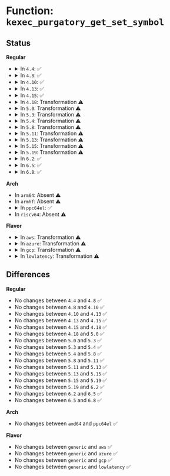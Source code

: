 # Function: <code>kexec_purgatory_get_set_symbol</code>

## Status
<b>Regular</b>
<ul>
<li>
<details>
<summary>In <code>4.4</code>: ✅</summary>

```c
int kexec_purgatory_get_set_symbol(struct kimage *image, const char *name, void *buf, unsigned int size, bool get_value);
```

**Collision:** Unique Global

**Inline:** No

**Transformation:** False

**Instances:**

```
In kernel/kexec_file.c (ffffffff8110efe0)
Location: kernel/kexec_file.c:1012
Inline: False
Direct callers:
  - arch/x86/kernel/machine_kexec_64.c:machine_kexec_prepare
  - arch/x86/kernel/machine_kexec_64.c:machine_kexec_prepare
  - arch/x86/kernel/machine_kexec_64.c:machine_kexec_prepare
  - arch/x86/kernel/kexec-bzimage64.c:bzImage64_load
  - arch/x86/kernel/kexec-bzimage64.c:bzImage64_load
  - kernel/kexec_file.c:SyS_kexec_file_load
  - kernel/kexec_file.c:SyS_kexec_file_load
```
**Symbols:**

```
ffffffff8110efe0-ffffffff8110f0c6: kexec_purgatory_get_set_symbol (STB_GLOBAL)
```
</details>
</li>
<li>
<details>
<summary>In <code>4.8</code>: ✅</summary>

```c
int kexec_purgatory_get_set_symbol(struct kimage *image, const char *name, void *buf, unsigned int size, bool get_value);
```

**Collision:** Unique Global

**Inline:** No

**Transformation:** False

**Instances:**

```
In kernel/kexec_file.c (ffffffff81116690)
Location: kernel/kexec_file.c:968
Inline: False
Direct callers:
  - arch/x86/kernel/machine_kexec_64.c:machine_kexec_prepare
  - arch/x86/kernel/machine_kexec_64.c:machine_kexec_prepare
  - arch/x86/kernel/machine_kexec_64.c:machine_kexec_prepare
  - arch/x86/kernel/kexec-bzimage64.c:bzImage64_load
  - arch/x86/kernel/kexec-bzimage64.c:bzImage64_load
  - kernel/kexec_file.c:SyS_kexec_file_load
  - kernel/kexec_file.c:SyS_kexec_file_load
```
**Symbols:**

```
ffffffff81116690-ffffffff81116776: kexec_purgatory_get_set_symbol (STB_GLOBAL)
```
</details>
</li>
<li>
<details>
<summary>In <code>4.10</code>: ✅</summary>

```c
int kexec_purgatory_get_set_symbol(struct kimage *image, const char *name, void *buf, unsigned int size, bool get_value);
```

**Collision:** Unique Global

**Inline:** No

**Transformation:** False

**Instances:**

```
In kernel/kexec_file.c (ffffffff8111ddd0)
Location: kernel/kexec_file.c:993
Inline: False
Direct callers:
  - arch/x86/kernel/machine_kexec_64.c:machine_kexec_prepare
  - arch/x86/kernel/machine_kexec_64.c:machine_kexec_prepare
  - arch/x86/kernel/machine_kexec_64.c:machine_kexec_prepare
  - arch/x86/kernel/kexec-bzimage64.c:bzImage64_load
  - arch/x86/kernel/kexec-bzimage64.c:bzImage64_load
  - kernel/kexec_file.c:SyS_kexec_file_load
  - kernel/kexec_file.c:SyS_kexec_file_load
```
**Symbols:**

```
ffffffff8111ddd0-ffffffff8111deb6: kexec_purgatory_get_set_symbol (STB_GLOBAL)
```
</details>
</li>
<li>
<details>
<summary>In <code>4.13</code>: ✅</summary>

```c
int kexec_purgatory_get_set_symbol(struct kimage *image, const char *name, void *buf, unsigned int size, bool get_value);
```

**Collision:** Unique Global

**Inline:** No

**Transformation:** False

**Instances:**

```
In kernel/kexec_file.c (ffffffff8111f990)
Location: kernel/kexec_file.c:994
Inline: False
Direct callers:
  - arch/x86/kernel/machine_kexec_64.c:machine_kexec_prepare
  - arch/x86/kernel/machine_kexec_64.c:machine_kexec_prepare
  - arch/x86/kernel/machine_kexec_64.c:machine_kexec_prepare
  - arch/x86/kernel/kexec-bzimage64.c:bzImage64_load
  - arch/x86/kernel/kexec-bzimage64.c:bzImage64_load
  - kernel/kexec_file.c:SyS_kexec_file_load
  - kernel/kexec_file.c:SyS_kexec_file_load
```
**Symbols:**

```
ffffffff8111f990-ffffffff8111fa76: kexec_purgatory_get_set_symbol (STB_GLOBAL)
```
</details>
</li>
<li>
<details>
<summary>In <code>4.15</code>: ✅</summary>

```c
int kexec_purgatory_get_set_symbol(struct kimage *image, const char *name, void *buf, unsigned int size, bool get_value);
```

**Collision:** Unique Global

**Inline:** No

**Transformation:** False

**Instances:**

```
In kernel/kexec_file.c (ffffffff8112b130)
Location: kernel/kexec_file.c:996
Inline: False
Direct callers:
  - arch/x86/kernel/machine_kexec_64.c:machine_kexec_prepare
  - arch/x86/kernel/machine_kexec_64.c:machine_kexec_prepare
  - arch/x86/kernel/machine_kexec_64.c:machine_kexec_prepare
  - arch/x86/kernel/kexec-bzimage64.c:bzImage64_load
  - arch/x86/kernel/kexec-bzimage64.c:bzImage64_load
  - kernel/kexec_file.c:SyS_kexec_file_load
  - kernel/kexec_file.c:SyS_kexec_file_load
```
**Symbols:**

```
ffffffff8112b130-ffffffff8112b216: kexec_purgatory_get_set_symbol (STB_GLOBAL)
```
</details>
</li>
<li>
<details>
<summary>In <code>4.18</code>: Transformation ⚠️</summary>

```c
int kexec_purgatory_get_set_symbol(struct kimage *image, const char *name, void *buf, unsigned int size, bool get_value);
```

**Collision:** Unique Global

**Inline:** No

**Transformation:** True

**Instances:**

```
In kernel/kexec_file.c (0)
Location: kernel/kexec_file.c:1024
Inline: False
Direct callers:
  - arch/x86/kernel/machine_kexec_64.c:machine_kexec_prepare
  - arch/x86/kernel/machine_kexec_64.c:machine_kexec_prepare
  - arch/x86/kernel/machine_kexec_64.c:machine_kexec_prepare
  - arch/x86/kernel/kexec-bzimage64.c:bzImage64_load
  - arch/x86/kernel/kexec-bzimage64.c:bzImage64_load
  - kernel/kexec_file.c:kexec_calculate_store_digests
  - kernel/kexec_file.c:kexec_calculate_store_digests
```
**Symbols:**

```
ffffffff8113a2fe-ffffffff8113a348: kexec_purgatory_get_set_symbol.cold.9 (STB_LOCAL)
ffffffff811395c0-ffffffff81139663: kexec_purgatory_get_set_symbol (STB_GLOBAL)
```
</details>
</li>
<li>
<details>
<summary>In <code>5.0</code>: Transformation ⚠️</summary>

```c
int kexec_purgatory_get_set_symbol(struct kimage *image, const char *name, void *buf, unsigned int size, bool get_value);
```

**Collision:** Unique Global

**Inline:** No

**Transformation:** True

**Instances:**

```
In kernel/kexec_file.c (0)
Location: kernel/kexec_file.c:1082
Inline: False
Direct callers:
  - arch/x86/kernel/machine_kexec_64.c:machine_kexec_prepare
  - arch/x86/kernel/machine_kexec_64.c:machine_kexec_prepare
  - arch/x86/kernel/machine_kexec_64.c:machine_kexec_prepare
  - arch/x86/kernel/kexec-bzimage64.c:bzImage64_load
  - arch/x86/kernel/kexec-bzimage64.c:bzImage64_load
  - kernel/kexec_file.c:kexec_calculate_store_digests
  - kernel/kexec_file.c:kexec_calculate_store_digests
```
**Symbols:**

```
ffffffff81145bce-ffffffff81145c18: kexec_purgatory_get_set_symbol.cold.10 (STB_LOCAL)
ffffffff81144e90-ffffffff81144f33: kexec_purgatory_get_set_symbol (STB_GLOBAL)
```
</details>
</li>
<li>
<details>
<summary>In <code>5.3</code>: Transformation ⚠️</summary>

```c
int kexec_purgatory_get_set_symbol(struct kimage *image, const char *name, void *buf, unsigned int size, bool get_value);
```

**Collision:** Unique Global

**Inline:** No

**Transformation:** True

**Instances:**

```
In kernel/kexec_file.c (0)
Location: kernel/kexec_file.c:1127
Inline: False
Direct callers:
  - arch/x86/kernel/machine_kexec_64.c:machine_kexec_prepare
  - arch/x86/kernel/machine_kexec_64.c:machine_kexec_prepare
  - arch/x86/kernel/machine_kexec_64.c:machine_kexec_prepare
  - arch/x86/kernel/kexec-bzimage64.c:bzImage64_load
  - arch/x86/kernel/kexec-bzimage64.c:bzImage64_load
  - kernel/kexec_file.c:kexec_calculate_store_digests
  - kernel/kexec_file.c:kexec_calculate_store_digests
```
**Symbols:**

```
ffffffff81150f8c-ffffffff81150fd8: kexec_purgatory_get_set_symbol.cold (STB_LOCAL)
ffffffff81150290-ffffffff8115033a: kexec_purgatory_get_set_symbol (STB_GLOBAL)
```
</details>
</li>
<li>
<details>
<summary>In <code>5.4</code>: Transformation ⚠️</summary>

```c
int kexec_purgatory_get_set_symbol(struct kimage *image, const char *name, void *buf, unsigned int size, bool get_value);
```

**Collision:** Unique Global

**Inline:** No

**Transformation:** True

**Instances:**

```
In kernel/kexec_file.c (0)
Location: kernel/kexec_file.c:1132
Inline: False
Direct callers:
  - arch/x86/kernel/machine_kexec_64.c:machine_kexec_prepare
  - arch/x86/kernel/machine_kexec_64.c:machine_kexec_prepare
  - arch/x86/kernel/machine_kexec_64.c:machine_kexec_prepare
  - arch/x86/kernel/kexec-bzimage64.c:bzImage64_load
  - arch/x86/kernel/kexec-bzimage64.c:bzImage64_load
  - kernel/kexec_file.c:kexec_calculate_store_digests
  - kernel/kexec_file.c:kexec_calculate_store_digests
```
**Symbols:**

```
ffffffff8115cc04-ffffffff8115cc50: kexec_purgatory_get_set_symbol.cold (STB_LOCAL)
ffffffff8115bf20-ffffffff8115bfca: kexec_purgatory_get_set_symbol (STB_GLOBAL)
```
</details>
</li>
<li>
<details>
<summary>In <code>5.8</code>: Transformation ⚠️</summary>

```c
int kexec_purgatory_get_set_symbol(struct kimage *image, const char *name, void *buf, unsigned int size, bool get_value);
```

**Collision:** Unique Global

**Inline:** No

**Transformation:** True

**Instances:**

```
In kernel/kexec_file.c (0)
Location: kernel/kexec_file.c:1119
Inline: False
Direct callers:
  - arch/x86/kernel/kexec-bzimage64.c:bzImage64_load
  - arch/x86/kernel/kexec-bzimage64.c:bzImage64_load
  - kernel/kexec_file.c:kexec_calculate_store_digests
  - kernel/kexec_file.c:kexec_calculate_store_digests
```
**Symbols:**

```
ffffffff8116d930-ffffffff8116d97c: kexec_purgatory_get_set_symbol.cold (STB_LOCAL)
ffffffff8116ce80-ffffffff8116cf2a: kexec_purgatory_get_set_symbol (STB_GLOBAL)
```
</details>
</li>
<li>
<details>
<summary>In <code>5.11</code>: Transformation ⚠️</summary>

```c
int kexec_purgatory_get_set_symbol(struct kimage *image, const char *name, void *buf, unsigned int size, bool get_value);
```

**Collision:** Unique Global

**Inline:** No

**Transformation:** True

**Instances:**

```
In kernel/kexec_file.c (0)
Location: kernel/kexec_file.c:1137
Inline: False
Direct callers:
  - arch/x86/kernel/kexec-bzimage64.c:bzImage64_load
  - arch/x86/kernel/kexec-bzimage64.c:bzImage64_load
  - kernel/kexec_file.c:kexec_calculate_store_digests
  - kernel/kexec_file.c:kexec_calculate_store_digests
```
**Symbols:**

```
ffffffff81be4666-ffffffff81be46b2: kexec_purgatory_get_set_symbol.cold (STB_LOCAL)
ffffffff81169500-ffffffff811695aa: kexec_purgatory_get_set_symbol (STB_GLOBAL)
```
</details>
</li>
<li>
<details>
<summary>In <code>5.13</code>: Transformation ⚠️</summary>

```c
int kexec_purgatory_get_set_symbol(struct kimage *image, const char *name, void *buf, unsigned int size, bool get_value);
```

**Collision:** Unique Global

**Inline:** No

**Transformation:** True

**Instances:**

```
In kernel/kexec_file.c (0)
Location: kernel/kexec_file.c:1139
Inline: False
Direct callers:
  - arch/x86/kernel/kexec-bzimage64.c:bzImage64_load
  - arch/x86/kernel/kexec-bzimage64.c:bzImage64_load
  - kernel/kexec_file.c:kexec_calculate_store_digests
  - kernel/kexec_file.c:kexec_calculate_store_digests
```
**Symbols:**

```
ffffffff81bd6487-ffffffff81bd64d3: kexec_purgatory_get_set_symbol.cold (STB_LOCAL)
ffffffff8116a230-ffffffff8116a2da: kexec_purgatory_get_set_symbol (STB_GLOBAL)
```
</details>
</li>
<li>
<details>
<summary>In <code>5.15</code>: Transformation ⚠️</summary>

```c
int kexec_purgatory_get_set_symbol(struct kimage *image, const char *name, void *buf, unsigned int size, bool get_value);
```

**Collision:** Unique Global

**Inline:** No

**Transformation:** True

**Instances:**

```
In kernel/kexec_file.c (0)
Location: kernel/kexec_file.c:1139
Inline: False
Direct callers:
  - arch/x86/kernel/kexec-bzimage64.c:bzImage64_load
  - arch/x86/kernel/kexec-bzimage64.c:bzImage64_load
  - kernel/kexec_file.c:kexec_calculate_store_digests
  - kernel/kexec_file.c:kexec_calculate_store_digests
```
**Symbols:**

```
ffffffff81cb2d74-ffffffff81cb2dc0: kexec_purgatory_get_set_symbol.cold (STB_LOCAL)
ffffffff8118fdf0-ffffffff8118fe9a: kexec_purgatory_get_set_symbol (STB_GLOBAL)
```
</details>
</li>
<li>
<details>
<summary>In <code>5.19</code>: Transformation ⚠️</summary>

```c
int kexec_purgatory_get_set_symbol(struct kimage *image, const char *name, void *buf, unsigned int size, bool get_value);
```

**Collision:** Unique Global

**Inline:** No

**Transformation:** True

**Instances:**

```
In kernel/kexec_file.c (0)
Location: kernel/kexec_file.c:1098
Inline: False
Direct callers:
  - arch/x86/kernel/kexec-bzimage64.c:bzImage64_load
  - arch/x86/kernel/kexec-bzimage64.c:bzImage64_load
  - kernel/kexec_file.c:kexec_calculate_store_digests
  - kernel/kexec_file.c:kexec_calculate_store_digests
```
**Symbols:**

```
ffffffff81e63b80-ffffffff81e63bc5: kexec_purgatory_get_set_symbol.cold (STB_LOCAL)
ffffffff811bf5b0-ffffffff811bf65a: kexec_purgatory_get_set_symbol (STB_GLOBAL)
```
</details>
</li>
<li>
<details>
<summary>In <code>6.2</code>: ✅</summary>

```c
int kexec_purgatory_get_set_symbol(struct kimage *image, const char *name, void *buf, unsigned int size, bool get_value);
```

**Collision:** Unique Global

**Inline:** No

**Transformation:** False

**Instances:**

```
In kernel/kexec_file.c (ffffffff81201880)
Location: kernel/kexec_file.c:1102
Inline: False
Direct callers:
  - arch/x86/kernel/kexec-bzimage64.c:bzImage64_load
  - arch/x86/kernel/kexec-bzimage64.c:bzImage64_load
  - kernel/kexec_file.c:kexec_calculate_store_digests
  - kernel/kexec_file.c:kexec_calculate_store_digests
```
**Symbols:**

```
ffffffff81201880-ffffffff81201964: kexec_purgatory_get_set_symbol (STB_GLOBAL)
```
</details>
</li>
<li>
<details>
<summary>In <code>6.5</code>: ✅</summary>

```c
int kexec_purgatory_get_set_symbol(struct kimage *image, const char *name, void *buf, unsigned int size, bool get_value);
```

**Collision:** Unique Global

**Inline:** No

**Transformation:** False

**Instances:**

```
In kernel/kexec_file.c (ffffffff81216c50)
Location: kernel/kexec_file.c:1118
Inline: False
Direct callers:
  - arch/x86/kernel/kexec-bzimage64.c:bzImage64_load
  - arch/x86/kernel/kexec-bzimage64.c:bzImage64_load
  - kernel/kexec_file.c:kexec_calculate_store_digests
  - kernel/kexec_file.c:kexec_calculate_store_digests
```
**Symbols:**

```
ffffffff81216c50-ffffffff81216d34: kexec_purgatory_get_set_symbol (STB_GLOBAL)
```
</details>
</li>
<li>
<details>
<summary>In <code>6.8</code>: ✅</summary>

```c
int kexec_purgatory_get_set_symbol(struct kimage *image, const char *name, void *buf, unsigned int size, bool get_value);
```

**Collision:** Unique Global

**Inline:** No

**Transformation:** False

**Instances:**

```
In kernel/kexec_file.c (ffffffff8122eb30)
Location: kernel/kexec_file.c:1134
Inline: False
Direct callers:
  - arch/x86/kernel/kexec-bzimage64.c:bzImage64_load
  - arch/x86/kernel/kexec-bzimage64.c:bzImage64_load
  - kernel/kexec_file.c:kexec_calculate_store_digests
  - kernel/kexec_file.c:kexec_calculate_store_digests
```
**Symbols:**

```
ffffffff8122eb30-ffffffff8122ec14: kexec_purgatory_get_set_symbol (STB_GLOBAL)
```
</details>
</li>
</ul>
<b>Arch</b>
<ul>
<li>
In <code>arm64</code>: Absent ⚠️
</li>
<li>
In <code>armhf</code>: Absent ⚠️
</li>
<li>
<details>
<summary>In <code>ppc64el</code>: ✅</summary>

```c
int kexec_purgatory_get_set_symbol(struct kimage *image, const char *name, void *buf, unsigned int size, bool get_value);
```

**Collision:** Unique Global

**Inline:** No

**Transformation:** False

**Instances:**

```
In kernel/kexec_file.c (c000000000234680)
Location: kernel/kexec_file.c:1132
Inline: False
Direct callers:
  - arch/powerpc/kernel/machine_kexec_file_64.c:setup_purgatory
  - arch/powerpc/kernel/machine_kexec_file_64.c:setup_purgatory
  - arch/powerpc/kernel/machine_kexec_file_64.c:setup_purgatory
  - arch/powerpc/kernel/machine_kexec_file_64.c:setup_purgatory
  - kernel/kexec_file.c:__se_sys_kexec_file_load
  - kernel/kexec_file.c:__se_sys_kexec_file_load
```
**Symbols:**

```
c000000000234680-c0000000002347e8: kexec_purgatory_get_set_symbol (STB_GLOBAL)
```
</details>
</li>
<li>
In <code>riscv64</code>: Absent ⚠️
</li>
</ul>
<b>Flavor</b>
<ul>
<li>
<details>
<summary>In <code>aws</code>: Transformation ⚠️</summary>

```c
int kexec_purgatory_get_set_symbol(struct kimage *image, const char *name, void *buf, unsigned int size, bool get_value);
```

**Collision:** Unique Global

**Inline:** No

**Transformation:** True

**Instances:**

```
In kernel/kexec_file.c (0)
Location: kernel/kexec_file.c:1132
Inline: False
Direct callers:
  - arch/x86/kernel/machine_kexec_64.c:machine_kexec_prepare
  - arch/x86/kernel/machine_kexec_64.c:machine_kexec_prepare
  - arch/x86/kernel/machine_kexec_64.c:machine_kexec_prepare
  - arch/x86/kernel/kexec-bzimage64.c:bzImage64_load
  - arch/x86/kernel/kexec-bzimage64.c:bzImage64_load
  - kernel/kexec_file.c:kexec_calculate_store_digests
  - kernel/kexec_file.c:kexec_calculate_store_digests
```
**Symbols:**

```
ffffffff81155224-ffffffff81155270: kexec_purgatory_get_set_symbol.cold (STB_LOCAL)
ffffffff81154540-ffffffff811545ea: kexec_purgatory_get_set_symbol (STB_GLOBAL)
```
</details>
</li>
<li>
<details>
<summary>In <code>azure</code>: Transformation ⚠️</summary>

```c
int kexec_purgatory_get_set_symbol(struct kimage *image, const char *name, void *buf, unsigned int size, bool get_value);
```

**Collision:** Unique Global

**Inline:** No

**Transformation:** True

**Instances:**

```
In kernel/kexec_file.c (0)
Location: kernel/kexec_file.c:1132
Inline: False
Direct callers:
  - arch/x86/kernel/machine_kexec_64.c:machine_kexec_prepare
  - arch/x86/kernel/machine_kexec_64.c:machine_kexec_prepare
  - arch/x86/kernel/machine_kexec_64.c:machine_kexec_prepare
  - arch/x86/kernel/kexec-bzimage64.c:bzImage64_load
  - arch/x86/kernel/kexec-bzimage64.c:bzImage64_load
  - kernel/kexec_file.c:kexec_calculate_store_digests
  - kernel/kexec_file.c:kexec_calculate_store_digests
```
**Symbols:**

```
ffffffff81148544-ffffffff81148590: kexec_purgatory_get_set_symbol.cold (STB_LOCAL)
ffffffff81147860-ffffffff8114790a: kexec_purgatory_get_set_symbol (STB_GLOBAL)
```
</details>
</li>
<li>
<details>
<summary>In <code>gcp</code>: Transformation ⚠️</summary>

```c
int kexec_purgatory_get_set_symbol(struct kimage *image, const char *name, void *buf, unsigned int size, bool get_value);
```

**Collision:** Unique Global

**Inline:** No

**Transformation:** True

**Instances:**

```
In kernel/kexec_file.c (0)
Location: kernel/kexec_file.c:1132
Inline: False
Direct callers:
  - arch/x86/kernel/machine_kexec_64.c:machine_kexec_prepare
  - arch/x86/kernel/machine_kexec_64.c:machine_kexec_prepare
  - arch/x86/kernel/machine_kexec_64.c:machine_kexec_prepare
  - arch/x86/kernel/kexec-bzimage64.c:bzImage64_load
  - arch/x86/kernel/kexec-bzimage64.c:bzImage64_load
  - kernel/kexec_file.c:kexec_calculate_store_digests
  - kernel/kexec_file.c:kexec_calculate_store_digests
```
**Symbols:**

```
ffffffff81152ff0-ffffffff8115303c: kexec_purgatory_get_set_symbol.cold (STB_LOCAL)
ffffffff81152320-ffffffff811523ca: kexec_purgatory_get_set_symbol (STB_GLOBAL)
```
</details>
</li>
<li>
<details>
<summary>In <code>lowlatency</code>: Transformation ⚠️</summary>

```c
int kexec_purgatory_get_set_symbol(struct kimage *image, const char *name, void *buf, unsigned int size, bool get_value);
```

**Collision:** Unique Global

**Inline:** No

**Transformation:** True

**Instances:**

```
In kernel/kexec_file.c (0)
Location: kernel/kexec_file.c:1132
Inline: False
Direct callers:
  - arch/x86/kernel/machine_kexec_64.c:machine_kexec_prepare
  - arch/x86/kernel/machine_kexec_64.c:machine_kexec_prepare
  - arch/x86/kernel/machine_kexec_64.c:machine_kexec_prepare
  - arch/x86/kernel/kexec-bzimage64.c:bzImage64_load
  - arch/x86/kernel/kexec-bzimage64.c:bzImage64_load
  - kernel/kexec_file.c:kexec_calculate_store_digests
  - kernel/kexec_file.c:kexec_calculate_store_digests
```
**Symbols:**

```
ffffffff8115fef4-ffffffff8115ff40: kexec_purgatory_get_set_symbol.cold (STB_LOCAL)
ffffffff8115f210-ffffffff8115f2ba: kexec_purgatory_get_set_symbol (STB_GLOBAL)
```
</details>
</li>
</ul>

## Differences
<b>Regular</b>
<ul>
<li>
No changes between <code>4.4</code> and <code>4.8</code> ✅
</li>
<li>
No changes between <code>4.8</code> and <code>4.10</code> ✅
</li>
<li>
No changes between <code>4.10</code> and <code>4.13</code> ✅
</li>
<li>
No changes between <code>4.13</code> and <code>4.15</code> ✅
</li>
<li>
No changes between <code>4.15</code> and <code>4.18</code> ✅
</li>
<li>
No changes between <code>4.18</code> and <code>5.0</code> ✅
</li>
<li>
No changes between <code>5.0</code> and <code>5.3</code> ✅
</li>
<li>
No changes between <code>5.3</code> and <code>5.4</code> ✅
</li>
<li>
No changes between <code>5.4</code> and <code>5.8</code> ✅
</li>
<li>
No changes between <code>5.8</code> and <code>5.11</code> ✅
</li>
<li>
No changes between <code>5.11</code> and <code>5.13</code> ✅
</li>
<li>
No changes between <code>5.13</code> and <code>5.15</code> ✅
</li>
<li>
No changes between <code>5.15</code> and <code>5.19</code> ✅
</li>
<li>
No changes between <code>5.19</code> and <code>6.2</code> ✅
</li>
<li>
No changes between <code>6.2</code> and <code>6.5</code> ✅
</li>
<li>
No changes between <code>6.5</code> and <code>6.8</code> ✅
</li>
</ul>
<b>Arch</b>
<ul>
<li>
No changes between <code>amd64</code> and <code>ppc64el</code> ✅
</li>
</ul>
<b>Flavor</b>
<ul>
<li>
No changes between <code>generic</code> and <code>aws</code> ✅
</li>
<li>
No changes between <code>generic</code> and <code>azure</code> ✅
</li>
<li>
No changes between <code>generic</code> and <code>gcp</code> ✅
</li>
<li>
No changes between <code>generic</code> and <code>lowlatency</code> ✅
</li>
</ul>
